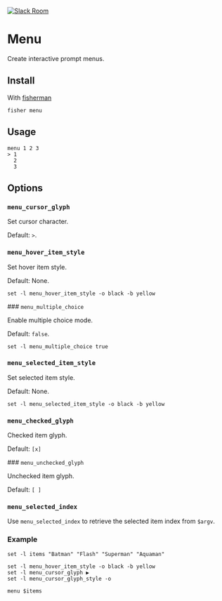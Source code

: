 [![Slack Room][slack-badge]][slack-link]

# Menu

Create interactive prompt menus.

## Install

With [fisherman]

```
fisher menu
```

## Usage

```
menu 1 2 3
> 1  
  2
  3
```

## Options

### `menu_cursor_glyph`

Set cursor character.

Default: `>`.

### `menu_hover_item_style`

Set hover item style.

Default: None.

```fish
set -l menu_hover_item_style -o black -b yellow
```

### `menu_multiple_choice`

Enable multiple choice mode.

Default: `false`.

```fish
set -l menu_multiple_choice true
```

### `menu_selected_item_style`

Set selected item style.

Default: None.

```fish
set -l menu_selected_item_style -o black -b yellow
```

### `menu_checked_glyph`

Checked item glyph.

Default: `[x]`

### `menu_unchecked_glyph`

Unchecked item glyph.

Default: `[ ]`

### `menu_selected_index`

Use `menu_selected_index` to retrieve the selected item index from `$argv`.

### Example

```fish
set -l items "Batman" "Flash" "Superman" "Aquaman"

set -l menu_hover_item_style -o black -b yellow
set -l menu_cursor_glyph ▶
set -l menu_cursor_glyph_style -o

menu $items
```

[slack-link]: https://fisherman-wharf.herokuapp.com
[slack-badge]: https://fisherman-wharf.herokuapp.com/badge.svg
[fisherman]: https://github.com/fisherman/fisherman
